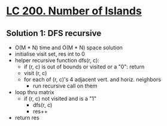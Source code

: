 # [LC 200. Number of Islands](https://leetcode.com/problems/number-of-islands/)

## Solution 1: DFS recursive

- O(M \* N) time and O(M \* N) space solution
- initialise visit set, res int to 0
- helper recursive function dfs(r, c):
  - if (r, c) is out of bounds or visited or a "0": return
  - visit (r, c)
  - for each of (r, c)'s 4 adjacent vert. and horiz. neighbors
    - run recursive call on them
- loop thru matrix
  - if (r, c) not visited and is a "1"
    - dfs(r, c)
    - res++
- return res
